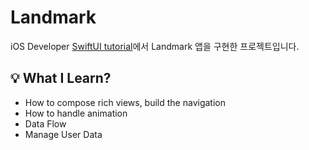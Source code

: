 # Landmark

iOS Developer [SwiftUI tutorial](https://developer.apple.com/tutorials/SwiftUI)에서 Landmark 앱을 구현한 프로젝트입니다. 


## 💡 What I Learn?
 
- How to compose rich views, build the navigation
- How to handle animation
- Data Flow
- Manage User Data 


